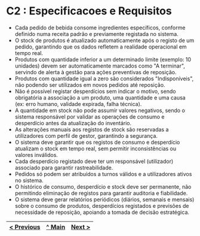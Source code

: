 # C2 : Especificacoes e Requisitos

- Cada pedido de bebida consome ingredientes específicos, conforme definido numa receita padrão e previamente registada no sistema. 
- O stock de produtos é atualizado automaticamente após o registo de um pedido, garantindo que os dados refletem a realidade operacional em tempo real. 
- Produtos com quantidade inferior a um determinado limite (exemplo: 10 unidades) devem ser automaticamente marcados como "A terminar", servindo de alerta à gestão para ações preventivas de reposição. 
- Produtos com quantidade igual a zero são considerados "Indisponíveis", não podendo ser utilizados em novos pedidos até reposição. 
- Não é possível registar desperdícios sem indicar o motivo, sendo obrigatória a associação a um produto, uma quantidade e uma causa (ex: erro humano, validade expirada, falha técnica). 
- A quantidade em stock não pode assumir valores negativos, sendo o sistema responsável por validar as operações de consumo e desperdício antes da atualização do inventário. 
- As alterações manuais aos registos de stock são reservadas a utilizadores com perfil de gestor, garantindo a segurança. 
- O sistema deve garantir que os registos de consumo e desperdício atualizam o stock em tempo real, sem permitir inconsistências ou valores inválidos. 
- Cada desperdício registado deve ter um responsável (utilizador) associado para garantir rastreabilidade. 
- Pedidos só podem ser atribuídos a turnos válidos e a utilizadores ativos no sistema. 
- O histórico de consumo, desperdício e stock deve ser permanente, não permitindo eliminação de registos para garantir auditoria e fiabilidade. 
- O sistema deve gerar relatórios periódicos (diários, semanais e mensais) sobre o consumo de produtos, desperdícios registados e previsões de necessidade de reposição, apoiando a tomada de decisão estratégica. 


| [< Previous](REI02.md) | [^ Main](../../README.md) | [Next >](REI03.md) |
|:----------------------------------:|:----------------------------------:|:----------------------------------:|
